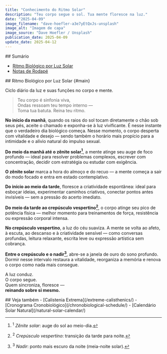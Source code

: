 ```yaml
---
title: "Conhecimento do Ritmo Solar"
description: "Teu corpo segue o sol. Tua mente floresce na luz."
date: "2025-04-09"
image_filename: "dave-hoefler-a3e7yEtQxJs-unsplash"
image_alt: "Imagem de capa"
image_source: "Dave Hoefler / Unsplash"
publication_date: 2025-04-09
update_date: 2025-04-12
---
```


<section>
## Sumário

- [Ritmo Biológico por Luz Solar](#main)
- [Notas de Rodapé](#footnotes)
</section>

<section>
<hgroup>
## Ritmo Biológico por Luz Solar {#main}
<p class="subheading">Ciclo diário da luz e suas funções no corpo e mente.</p>
</hgroup>

> Teu corpo é sinfonia viva,  
> Ondas ressoam teu tempo interno —  
> Toma tua batuta. Reina teu ritmo.

**No início da manhã**, quando os raios do sol tocam diretamente o chão sob seus pés, aceite o chamado e exponha-se à luz vivificante. É nesse instante que o verdadeiro dia biológico começa. Nesse momento, o corpo desperta com vitalidade e desejo — sendo também o horário mais propício para a intimidade e o alívio natural do impulso sexual.

**Do meio da manhã até o zênite solar[^1]**, a mente atinge seu auge de foco profundo — ideal para resolver problemas complexos, escrever com concentração, decidir com estratégia ou estudar com exigência.

**O zênite solar** marca a hora do almoço e do recuo — a mente começa a sair do modo focado e entra em estado contemplativo.

**Do início ao meio da tarde**, floresce a criatividade espontânea: ideal para esboçar ideias, experimentar caminhos criativos, conectar pontos antes invisíveis — sem a pressão do acerto imediato.

**Do meio da tarde ao crepúsculo vespertino[^2]**, o corpo atinge seu pico de potência física — melhor momento para treinamentos de força, resistência ou expressão corporal intensa.

**No crepúsculo vespertino**, a luz do céu suaviza. A mente se volta ao afeto, à escuta, ao descanso e à criatividade sensível — como conversas profundas, leitura relaxante, escrita leve ou expressão artística sem cobrança.

**Entre o crepúsculo e o nadir[^3]**, abre-se a janela de ouro do sono profundo. Dormir nesse intervalo restaura a vitalidade, reorganiza a memória e renova o corpo como nada mais consegue.


A luz conduz.  
O corpo segue.  
Quem sincroniza, floresce —  
**reinando sobre si mesmo.**
</section>

<section>
## Veja também
- [Calistenia Extrema](/extreme-calisthenics/)
- [Cronograma Cronobiológico](/chronobiological-schedule/)
- [Calendário Solar Natural](/natural-solar-calendar/)
</section>

[^1]: <sup>1</sup> _Zênite solar_: auge do sol ao meio-dia.

[^2]: <sup>2</sup> _Crepúsculo vespertino_: transição da tarde para noite.

[^3]: <sup>3</sup> _Nadir_: ponto mais escuro da noite (meia-noite solar).
